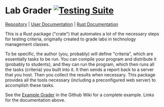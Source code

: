 # Lab Grader [![Testing Suite](https://github.com/llamicron/lab_grader/workflows/Testing%20Suite/badge.svg)](https://github.com/llamicron/lab_grader/actions?query=workflow%3A%22Testing+Suite%22)

[Repository](https://github.com/llamicron/lab_grader) |
[User Documentation](https://github.com/llamicron/lab_grader/wiki) |
[Rust Documentation](https://docs.rs/crate/lab_grader)

This is a Rust package ("crate") that automates a lot of the necessary steps for testing criteria, originally created to grade labs in technology management classes.

To be specific, the author (you, probably) will define "criteria", which are essentially tasks to be run. You can compile your program and distribute it (probably to students), and they can run the program, which then runs all the tasks (criteria) you built into it. It then sends a report back to a server that you host. Then you collect the results when necessary. This package provides all the tools necessary (including a preconfigured web server) to accomplish these tasks.

See the [Example Grader](https://github.com/llamicron/lab_grader/wiki/Example-Grader) in the Github Wiki for a complete example. Links for the documentation above.
